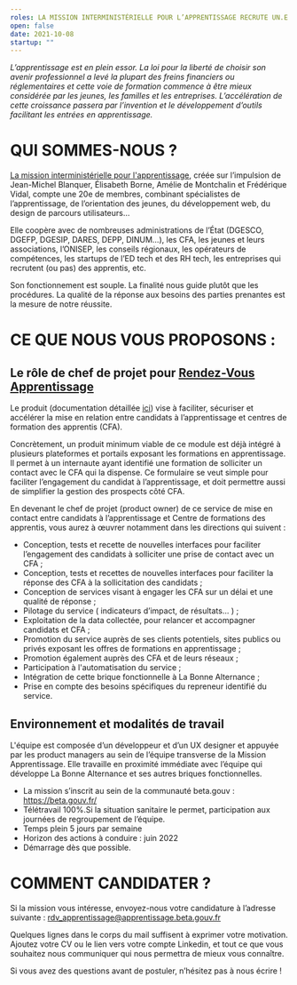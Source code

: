 ```yaml
---
roles: LA MISSION INTERMINISTÉRIELLE POUR L’APPRENTISSAGE RECRUTE UN.E RESPONSABLE PRODUIT RENDEZ-VOUS APPRENTISSAGE 
open: false
date: 2021-10-08
startup: ""
---
```

*L’apprentissage est en plein essor. La loi pour la liberté de choisir son avenir professionnel a levé la plupart des freins financiers ou réglementaires et cette voie de formation commence à être mieux considérée par les jeunes, les familles et les entreprises. L’accélération de cette croissance passera par l’invention et le développement d’outils facilitant les entrées en apprentissage.*


# QUI SOMMES-NOUS ?
[La mission interministérielle pour l'apprentissage](https://mission-apprentissage.gitbook.io/general/), créée sur l’impulsion de Jean-Michel Blanquer, Élisabeth Borne, Amélie de Montchalin et Frédérique Vidal, compte une 20e de membres, combinant spécialistes de l’apprentissage, de l’orientation des jeunes, du développement web, du design de parcours utilisateurs… 


Elle coopère avec de nombreuses administrations de l’État (DGESCO, DGEFP, DGESIP, DARES, DEPP, DINUM…), les CFA, les jeunes et leurs associations, l’ONISEP, les conseils régionaux, les opérateurs de compétences, les startups de l’ED tech et des RH tech, les entreprises qui recrutent (ou pas) des apprentis, etc. 

Son fonctionnement est souple. La finalité nous guide plutôt que les procédures. La qualité de la réponse aux besoins des parties prenantes est la mesure de notre réussite.


# CE QUE NOUS VOUS PROPOSONS : 

## Le rôle de chef de projet pour [Rendez-Vous Apprentissage](https://beta.gouv.fr/startups/rdv.apprentissage.html)

Le produit (documentation détaillée [ici](https://mission-apprentissage.gitbook.io/general/les-services-en-devenir/prise-de-rendez-vous)) vise à faciliter, sécuriser et accélérer la mise en relation entre candidats à l’apprentissage et centres de formation des apprentis (CFA).

Concrètement, un produit minimum viable de ce module est déjà intégré à plusieurs  plateformes et portails exposant les formations en apprentissage. Il permet à un internaute ayant identifié une formation de solliciter un contact avec le CFA qui la dispense. Ce formulaire se veut simple pour faciliter l’engagement du candidat à l’apprentissage, et doit permettre aussi de simplifier la gestion des prospects côté CFA. 

En devenant le chef de projet (product owner) de ce service de mise en contact entre candidats à l’apprentissage et Centre de formations des apprentis, vous aurez à œuvrer notamment dans les directions qui suivent :
- Conception, tests et recette de nouvelles interfaces pour faciliter l’engagement des candidats à solliciter une prise de contact avec un CFA ;
- Conception, tests et recettes de nouvelles interfaces pour faciliter la réponse des CFA à la sollicitation des candidats ;
- Conception de services visant à engager les CFA sur un délai et une qualité de réponse ;
- Pilotage du service ( indicateurs d’impact, de résultats... ) ;
- Exploitation de la data collectée, pour relancer et  accompagner candidats et CFA ;
- Promotion du service auprès de ses clients potentiels, sites publics ou privés exposant les offres de formations en apprentissage ;
- Promotion également auprès des CFA et de leurs réseaux ;
- Participation à l'automatisation du service ;
- Intégration de cette brique fonctionnelle à La Bonne Alternance ;
- Prise en compte des besoins spécifiques du repreneur identifié du service.

## Environnement et modalités de travail

L'équipe est composée d’un développeur et d’un UX designer et appuyée par les product managers au sein de l’équipe transverse de la Mission Apprentissage. Elle travaille en proximité immédiate avec l’équipe qui développe La Bonne Alternance et ses autres briques fonctionnelles.

- La mission s’inscrit au sein de la communauté beta.gouv : https://beta.gouv.fr/ 
- Télétravail 100%.Si la situation sanitaire le permet, participation aux journées de regroupement de l’équipe.  
- Temps plein 5 jours par semaine
- Horizon des actions à conduire : juin 2022
- Démarrage dès que possible.


# COMMENT CANDIDATER ?

Si la mission vous intéresse, envoyez-nous votre candidature à l’adresse suivante : rdv_apprentissage@apprentissage.beta.gouv.fr
 
Quelques lignes dans le corps du mail suffisent à exprimer votre motivation. Ajoutez votre CV ou le lien vers votre compte Linkedin, et tout ce que vous souhaitez nous communiquer qui nous permettra de mieux vous connaître.

Si vous avez des questions avant de postuler, n’hésitez pas à nous écrire !

